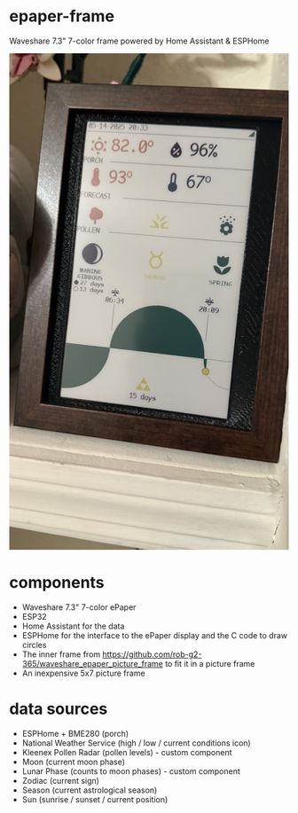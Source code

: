 # epaper-frame
Waveshare 7.3" 7-color frame powered by Home Assistant &amp; ESPHome

![](screenshot1.jpeg)

# components

* Waveshare 7.3" 7-color ePaper
* ESP32
* Home Assistant for the data
* ESPHome for the interface to the ePaper display and the C code to draw circles
* The inner frame from https://github.com/rob-g2-365/waveshare_epaper_picture_frame to fit it in a picture frame
* An inexpensive 5x7 picture frame

# data sources
* ESPHome + BME280 (porch)
* National Weather Service (high / low / current conditions icon)
* Kleenex Pollen Radar (pollen levels) - custom component
* Moon (current moon phase)
* Lunar Phase (counts to moon phases) - custom component
* Zodiac (current sign)
* Season (current astrological season)
* Sun (sunrise / sunset / current position)
